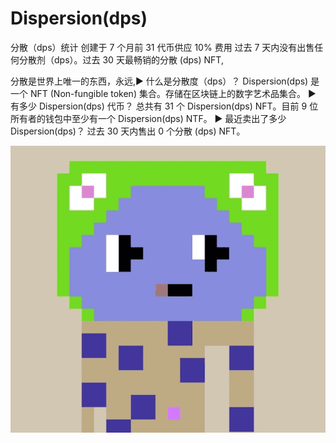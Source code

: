 # Dispersion(dps)

分散（dps）统计
创建于 7 个月前
31 代币供应
10% 费用
过去 7 天内没有出售任何分散剂（dps）。过去 30 天最畅销的分散 (dps) NFT,

分散是世界上唯一的东西，永远,▶ 什么是分散度（dps）？
Dispersion(dps) 是一个 NFT (Non-fungible token) 集合。存储在区块链上的数字艺术品集合。
▶ 有多少 Dispersion(dps) 代币？
总共有 31 个 Dispersion(dps) NFT。目前 9 位所有者的钱包中至少有一个 Dispersion(dps) NTF。
▶ 最近卖出了多少Dispersion(dps)？
过去 30 天内售出 0 个分散 (dps) NFT。

![NFT](dps.png)
